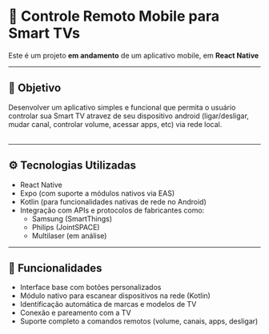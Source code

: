 # 📱 Controle Remoto Mobile para Smart TVs

Este é um projeto **em andamento** de um aplicativo mobile, em **React Native**

---

## 🎯 Objetivo

Desenvolver um aplicativo simples e funcional que permita o usuário controlar sua Smart TV atravez de seu dispositivo android (ligar/desligar, mudar canal, controlar volume, acessar apps, etc) via rede local.
<br></br>

---

## ⚙️ Tecnologias Utilizadas

- React Native
- Expo (com suporte a módulos nativos via EAS)
- Kotlin (para funcionalidades nativas de rede no Android)
- Integração com APIs e protocolos de fabricantes como:
  - Samsung (SmartThings)
  - Philips (JointSPACE)
  - Multilaser (em análise)

---


## 🔄 Funcionalidades

- Interface base com botões personalizados
- Módulo nativo para escanear dispositivos na rede (Kotlin)
- Identificação automática de marcas e modelos de TV
- Conexão e pareamento com a TV
- Suporte completo a comandos remotos (volume, canais, apps, desligar)
